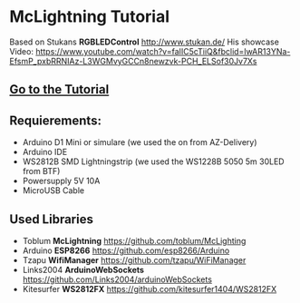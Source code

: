 # McLightning Tutorial
Based on Stukans **RGBLEDControl** http://www.stukan.de/
His showcase Video: https://www.youtube.com/watch?v=faIIC5cTiiQ&fbclid=IwAR13YNa-EfsmP_pxbRRNIAz-L3WGMvyGCCn8newzvk-PCH_ELSof30Jv7Xs

## [Go to the Tutorial](https://github.com/REDDE4D/McLightning-Tutorial/wiki)

## Requierements:
- Arduino D1 Mini or simulare (we used the on from AZ-Delivery) 
- Arduino IDE
- WS2812B SMD Lightningstrip (we used the WS1228B 5050 5m 30LED from BTF) 
- Powersupply 5V 10A
- MicroUSB Cable

## Used Libraries
- Toblum **McLightning** https://github.com/toblum/McLighting
- Arduino **ESP8266** https://github.com/esp8266/Arduino
- Tzapu **WifiManager** https://github.com/tzapu/WiFiManager
- Links2004 **ArduinoWebSockets** https://github.com/Links2004/arduinoWebSockets
- Kitesurfer **WS2812FX** https://github.com/kitesurfer1404/WS2812FX
